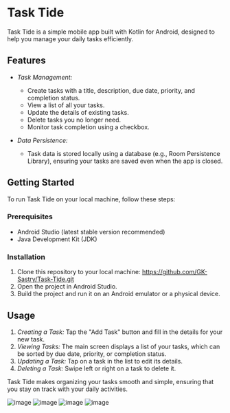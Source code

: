 # Task Tide

Task Tide is a simple mobile app built with Kotlin for Android, designed to help you manage your daily tasks efficiently.

## Features

- *Task Management:*
  - Create tasks with a title, description, due date, priority, and completion status.
  - View a list of all your tasks.
  - Update the details of existing tasks.
  - Delete tasks you no longer need.
  - Monitor task completion using a checkbox.

- *Data Persistence:*
  - Task data is stored locally using a database (e.g., Room Persistence Library), ensuring your tasks are saved even when the app is closed.

## Getting Started

To run Task Tide on your local machine, follow these steps:

### Prerequisites

- Android Studio (latest stable version recommended)
- Java Development Kit (JDK)

### Installation

1. Clone this repository to your local machine: https://github.com/GK-Sastry/Task-Tide.git
2. Open the project in Android Studio.
3. Build the project and run it on an Android emulator or a physical device.

## Usage

1. *Creating a Task:* Tap the "Add Task" button and fill in the details for your new task.
2. *Viewing Tasks:* The main screen displays a list of your tasks, which can be sorted by due date, priority, or completion status.
3. *Updating a Task:* Tap on a task in the list to edit its details.
4. *Deleting a Task:* Swipe left or right on a task to delete it.

Task Tide makes organizing your tasks smooth and simple, ensuring that you stay on track with your daily activities.

![image](https://github.com/user-attachments/assets/f13c8e7d-beab-4239-80c6-ef940797154f)
![image](https://github.com/user-attachments/assets/49527d69-74a8-4d9a-9b65-c6a4cc6445b3)
![image](https://github.com/user-attachments/assets/8038734c-8c73-4884-8451-e69463e72a47)
![image](https://github.com/user-attachments/assets/7906405e-1d5d-42d1-9dcd-a48bebc42fca)



